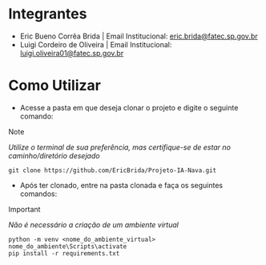 # Integrantes

- Eric Bueno Corrêa Brida | Email Institucional: [eric.brida@fatec.sp.gov.br](mailto:eric.brida@fatec.sp.gov.br)
- Luigi Cordeiro de Oliveira | Email Institucional: [luigi.oliveira01@fatec.sp.gov.br](mailto:luigi.oliveira01@fatec.sp.gov.br)

# Como Utilizar

- Acesse a pasta em que deseja clonar o projeto e digite o seguinte comando: 

> [!NOTE]
> *Utilize o terminal de sua preferência, mas certifique-se de estar no caminho/diretório desejado*

```
git clone https://github.com/EricBrida/Projeto-IA-Nava.git
```

- Após ter clonado, entre na pasta clonada e faça os seguintes comandos:
  
> [!IMPORTANT]
> *Não é necessário a criação de um ambiente virtual*

```
python -m venv <nome_do_ambiente_virtual> 
nome_do_ambiente\Scripts\activate
pip install -r requirements.txt
```
